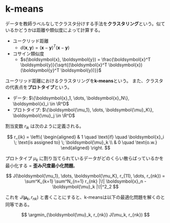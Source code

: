 # k-means

データを教師ラベルなしでクラスタ分けする手法を**クラスタリング**という。似ているかどうかは距離や類似度によって計算する。

- ユークリッド距離
    - $d(\boldsymbol{x}, \boldsymbol{y}) = (\boldsymbol{x} - \boldsymbol{y})^T (\boldsymbol{x} - \boldsymbol{y})$
- コサイン類似度
    - $s(\boldsymbol{x}, \boldsymbol{y}) = \frac{\boldsymbol{x}^T \boldsymbol{y}}{\sqrt{(\boldsymbol{x}^T \boldsymbol{x})(\boldsymbol{y}^T \boldsymbol{y})}}$

ユークリッド距離におけるクラスタリングを**k-means**という。
また、クラスタの代表点を**プロトタイプ**という。

- データ: $\{\boldsymbol{x}_1, \dots, \boldsymbol{x}_N\}, \boldsymbol{x}_i \in \R^D$
- プロトタイプ: $\{\boldsymbol{\mu_1}, \dots, \boldsymbol{\mu}_K\}, \boldsymbol{\mu}_j \in \R^D$

割当変数 $r_{ik}$ は次のように定義される。

$$
r_{ik} =
\left\{
    \begin{aligned}
        & 1 \quad \text{if} \quad \boldsymbol{x}_i \; \text{is assigned to} \; \boldsymbol{\mu}_k \\
        & 0 \quad \text{o.w.}
\end{aligned}
\right.
$$

プロトタイプ $\mu_k$ に割り当てられているデータがどのくらい散らばっているかを最小化する = **歪み尺度最小化問題**。

$$
J(\boldsymbol{\mu_1}, \dots, \boldsymbol{\mu_K}, r_{11}, \dots, r_{nk})
= \sum^K_{k=1} \sum^N_{n=1} r_{nk} |\!| \boldsymbol{x}_n - \boldsymbol{\mu}_k |\!|^2_2
$$

これを $J(\boldsymbol{\mu}_k, r_{nk})$ と書くことにすると、k-meansは以下の最適化問題を解くのと同等である。

$$
\argmin_{\boldsymbol{\mu}_k, r_{nk}} J(\mu_k, r_{nk})
$$

